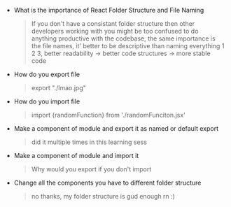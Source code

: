 -   What is the importance of React Folder Structure and File Naming
    > If you don't have a consistant folder structure then other developers working with you might be too confused to do anything productive with the codebase, the same importance is the file names, it' better to be descriptive than naming everything 1 2 3, better readability -> better code structures -> more stable code
-   How do you export file
    > export "./lmao.jpg"
-   How do you import file
    > import {randomFunction} from './randomFunciton.jsx'
-   Make a component of module and export it as named or default export
    > did it multiple times in this learning sess
-   Make a component of module and import it
    > Why would you export if you don't import
-   Change all the components you have to different folder structure
    > no thanks, my folder structure is gud enough rn :)
